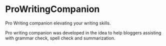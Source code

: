 # ProWritingCompanion
Pro Writing companion elevating your writing skills.

Pro writing companion was developed in the idea to help bloggers assisting with grammar check, spell check and summarization.